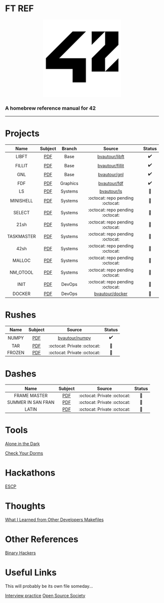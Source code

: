 # FT REF
<p align="center">
  <img width="255" height="255" src="img/logo.png">
</p>

### A homebrew reference manual for 42

---

# Projects
|Name|Subject|Branch|Source|Status
|:-:|:-:|:-:|:-:|:-:|
|LIBFT|[PDF](pdf/libft.en.pdf)|Base|[bvautour/libft](https://github.com/bvautour/libft)|:heavy_check_mark:|
|FILLIT| [PDF](pdf/fillit.en.pdf)|Base|[bvautour/fillit](https://github.com/bvautour/fillit)|:heavy_check_mark:|
|GNL|[PDF](pdf/get_next_line.en.pdf)|Base|[bvautour/gnl](https://github.com/bvautour/gnl)|:heavy_check_mark:|
|FDF|[PDF](pdf/fdf.en.pdf)|Graphics|[bvautour/fdf](https://github.com/bvautour/fdf)|:heavy_check_mark:|
|LS|[PDF](pdf/ft_ls.en.pdf)|Systems|[bvautour/ls](https://github.com/bvautour/ls)|:wrench:|
|MINISHELL|[PDF](pdf/minishell.en.pdf)|Systems|:octocat: repo pending :octocat:|:wrench:|
|SELECT|[PDF](pdf/ft_select.en.pdf)|Systems|:octocat: repo pending :octocat:|:wrench:|
|21sh|[PDF](pdf/21sh.en.pdf)|Systems|:octocat: repo pending :octocat:|:wrench:|
|TASKMASTER|[PDF](pdf/taskmaster.en.pdf)|Systems|:octocat: repo pending :octocat:|:wrench:|
|42sh|[PDF](pdf/42sh.en.pdf)|Systems|:octocat: repo pending :octocat:|:wrench:|
|MALLOC|[PDF](pdf/malloc.en.pdf)|Systems|:octocat: repo pending :octocat:|:wrench:|
|NM_OTOOL|[PDF](pdf/nm_otool.en.pdf)|Systems|:octocat: repo pending :octocat:|:wrench:|
|INIT|[PDF](pdf/init.en.pdf)|DevOps|:octocat: repo pending :octocat:|:wrench:|
|DOCKER|[PDF](pdf/docker.en.pdf)|DevOps|[bvautour/docker](https://github.com/bvautour/docker)|:wrench:|

# Rushes

|Name|Subject|Source|Status|
|:-:|:-:|:-:|:-:|
|NUMPY|[PDF](pdf/numpy.en.pdf)|[bvautour/numpy](https://github.com/bvautour/numpy)|:heavy_check_mark:|
|TAR|[PDF](pdf/ft_tar.pdf)|:octocat: Private :octocat:|:thinking:|
|FROZEN|[PDF](pdf/frozen.en.pdf)|:octocat: Private :octocat:|:thinking:|

# Dashes

|Name|Subject|Source|Status|
|:-:|:-:|:-:|:-:|
|FRAME MASTER|[PDF](pdf/frame_master.pdf)|:octocat: Private :octocat:|:thinking:|
|SUMMER IN SAN FRAN|[PDF](pdf/summer_in_sanfrancisco.pdf)|:octocat: Private :octocat:|:thinking:|
|LATIN|[PDF](pdf/ft_latin.en.pdf)|:octocat: Private :octocat:|:thinking:|


# Tools

<a href="https://github.com/bvautour/aitd" target="_blank">Alone in the Dark</a>

<a href="https://github.com/bvautour/42-CheckYourDorms" target="_blank">Check Your Dorms</a>

# Hackathons

<a href="https://github.com/bvautour/Restoracio" target="_blank">ESCP</a>

# Thoughts

[What I Learned from Other Developers Makefiles](thoughts/makefiles/README.md)

# Other References

<a href="https://github.com/bvautour/42_Subjects" target="_blank">Binary Hackers</a>

# Useful Links

This will probably be its own file someday...

[Interview practice](https://interviewing.io/)
[Open Source Society](https://github.com/ossu/computer-science)
